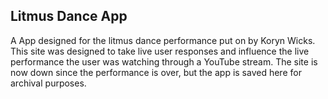 ## Litmus Dance App

A App designed for the litmus dance performance put on by Koryn Wicks. This site was designed to take live user responses and influence the live performance the user was watching through a YouTube stream. 
The site is now down since the performance is over, but the app is saved here for archival purposes.
